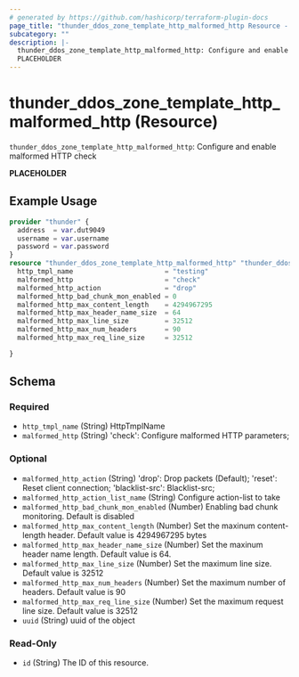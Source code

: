 ```yaml
---
# generated by https://github.com/hashicorp/terraform-plugin-docs
page_title: "thunder_ddos_zone_template_http_malformed_http Resource - terraform-provider-thunder"
subcategory: ""
description: |-
  thunder_ddos_zone_template_http_malformed_http: Configure and enable malformed HTTP check
  PLACEHOLDER
---
```


# thunder_ddos_zone_template_http_malformed_http (Resource)

`thunder_ddos_zone_template_http_malformed_http`: Configure and enable malformed HTTP check

__PLACEHOLDER__

## Example Usage

```terraform
provider "thunder" {
  address  = var.dut9049
  username = var.username
  password = var.password
}
resource "thunder_ddos_zone_template_http_malformed_http" "thunder_ddos_zone_template_http_malformed_http" {
  http_tmpl_name                       = "testing"
  malformed_http                       = "check"
  malformed_http_action                = "drop"
  malformed_http_bad_chunk_mon_enabled = 0
  malformed_http_max_content_length    = 4294967295
  malformed_http_max_header_name_size  = 64
  malformed_http_max_line_size         = 32512
  malformed_http_max_num_headers       = 90
  malformed_http_max_req_line_size     = 32512

}
```

<!-- schema generated by tfplugindocs -->
## Schema

### Required

- `http_tmpl_name` (String) HttpTmplName
- `malformed_http` (String) 'check': Configure malformed HTTP parameters;

### Optional

- `malformed_http_action` (String) 'drop': Drop packets (Default); 'reset': Reset client connection; 'blacklist-src': Blacklist-src;
- `malformed_http_action_list_name` (String) Configure action-list to take
- `malformed_http_bad_chunk_mon_enabled` (Number) Enabling bad chunk monitoring. Default is disabled
- `malformed_http_max_content_length` (Number) Set the maxinum content-length header. Default value is 4294967295 bytes
- `malformed_http_max_header_name_size` (Number) Set the maxinum header name length. Default value is 64.
- `malformed_http_max_line_size` (Number) Set the maximum line size. Default value is 32512
- `malformed_http_max_num_headers` (Number) Set the maximum number of headers. Default value is 90
- `malformed_http_max_req_line_size` (Number) Set the maximum request line size. Default value is 32512
- `uuid` (String) uuid of the object

### Read-Only

- `id` (String) The ID of this resource.


